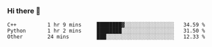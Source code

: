 ### Hi there 👋

<!--START_SECTION:waka-->

```text
C++          1 hr 9 mins     ████████▓░░░░░░░░░░░░░░░░   34.59 %
Python       1 hr 2 mins     ████████░░░░░░░░░░░░░░░░░   31.50 %
Other        24 mins         ███░░░░░░░░░░░░░░░░░░░░░░   12.33 %
```

<!--END_SECTION:waka-->
